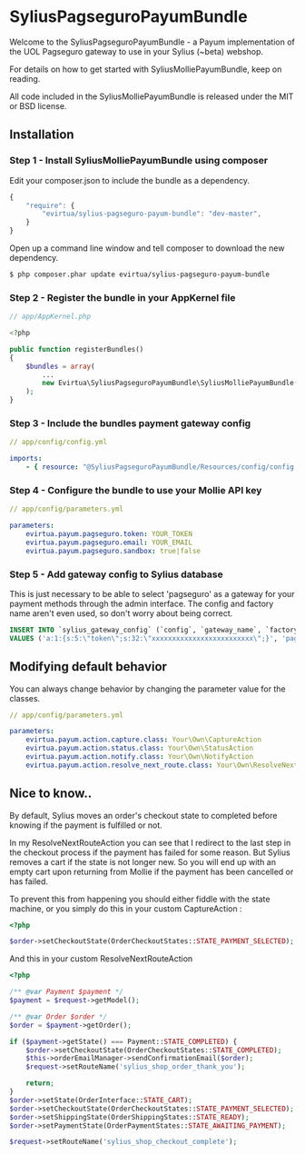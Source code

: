 # SyliusPagseguroPayumBundle

Welcome to the SyliusPagseguroPayumBundle - a Payum implementation of the UOL Pagseguro gateway to use in your Sylius (~beta) webshop.

For details on how to get started with SyliusMolliePayumBundle, keep on reading.

All code included in the SyliusMolliePayumBundle is released under the MIT or BSD license.

## Installation

### Step 1 - Install SyliusMolliePayumBundle using composer
Edit your composer.json to include the bundle as a dependency.

```js
{
    "require": {
        "evirtua/sylius-pagseguro-payum-bundle": "dev-master",
    }
}
```

Open up a command line window and tell composer to download the new dependency.

``` bash
$ php composer.phar update evirtua/sylius-pagseguro-payum-bundle
```

### Step 2 - Register the bundle in your AppKernel file


``` php
// app/AppKernel.php

<?php

public function registerBundles()
{
    $bundles = array(
        ...
        new Evirtua\SyliusPagseguroPayumBundle\SyliusMolliePayumBundle(),
    );
}
```

### Step 3 - Include the bundles payment gateway config

``` yml
// app/config/config.yml

imports:
    - { resource: "@SyliusPagseguroPayumBundle/Resources/config/config.yml" }

```

### Step 4 - Configure the bundle to use your Mollie API key

``` yml
// app/config/parameters.yml

parameters:
    evirtua.payum.pagseguro.token: YOUR_TOKEN
    evirtua.payum.pagseguro.email: YOUR_EMAIL
    evirtua.payum.pagseguro.sandbox: true|false

```

### Step 5 - Add gateway config to Sylius database
This is just necessary to be able to select 'pagseguro' as a gateway for your payment methods through the admin interface. The config and factory name aren't even used, so don't worry about being correct.


``` sql
INSERT INTO `sylius_gateway_config` (`config`, `gateway_name`, `factory_name`)
VALUES ('a:1:{s:5:\"token\";s:32:\"xxxxxxxxxxxxxxxxxxxxxxxxx\";}', 'pagseguro', 'evirtua_pagseguro');
```

## Modifying default behavior

You can always change behavior by changing the parameter value for the classes.

``` yml
// app/config/parameters.yml

parameters:
    evirtua.payum.action.capture.class: Your\Own\CaptureAction
    evirtua.payum.action.status.class: Your\Own\StatusAction
    evirtua.payum.action.notify.class: Your\Own\NotifyAction
    evirtua.payum.action.resolve_next_route.class: Your\Own\ResolveNextRouteAction
```

## Nice to know..
By default, Sylius moves an order's checkout state to completed before knowing if the payment is fulfilled or not. 

In my ResolveNextRouteAction you can see that I redirect to the last step in the checkout process if the payment has failed for some reason. But Sylius removes a cart if the state is not longer new. So you will end up with an empty cart upon returning from Mollie if the payment has been cancelled or has failed. 

To prevent this from happening you should either fiddle with the state machine, or you simply do this in your custom CaptureAction :

``` php
<?php

$order->setCheckoutState(OrderCheckoutStates::STATE_PAYMENT_SELECTED);
```

And this in your custom ResolveNextRouteAction

``` php
<?php

/** @var Payment $payment */
$payment = $request->getModel();

/** @var Order $order */
$order = $payment->getOrder();

if ($payment->getState() === Payment::STATE_COMPLETED) {
    $order->setCheckoutState(OrderCheckoutStates::STATE_COMPLETED);
    $this->orderEmailManager->sendConfirmationEmail($order);
    $request->setRouteName('sylius_shop_order_thank_you');

    return;
}
$order->setState(OrderInterface::STATE_CART);
$order->setCheckoutState(OrderCheckoutStates::STATE_PAYMENT_SELECTED);
$order->setShippingState(OrderShippingStates::STATE_READY);
$order->setPaymentState(OrderPaymentStates::STATE_AWAITING_PAYMENT);

$request->setRouteName('sylius_shop_checkout_complete');
```
